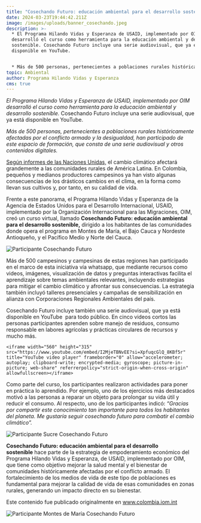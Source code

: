 ```yaml
---
title: "Cosechando Futuro: educación ambiental para el desarrollo sostenible"
date: 2024-03-23T19:44:42.211Z
image: /images/uploads/banner_cosechando.jpeg
description: >-
  * El Programa Hilando Vidas y Esperanza de USAID, implementado por OIM
  desarrolló el curso como herramienta para la educación ambiental y desarrollo
  sostenible. Cosechando Futuro incluye una serie audiovisual, que ya está
  disponible en YouTube.


  * Más de 500 personas, pertenecientes a poblaciones rurales históricamente afectadas por el conflicto armado y la desigualdad, han participado de este espacio de formación, que consta de una serie audiovisual y otros contenidos digitales.
topic: Ambiental
author: Programa Hilando Vidas y Esperanza
cms: true
---
```

*El Programa Hilando Vidas y Esperanza de USAID, implementado por OIM desarrolló el curso como herramienta para la educación ambiental y desarrollo sostenible.* Cosechando Futuro incluye una serie audiovisual, que ya está disponible en YouTube.

*Más de 500 personas, pertenecientes a poblaciones rurales históricamente afectadas por el conflicto armado y la desigualdad, han participado de este espacio de formación, que consta de una serie audiovisual y otros contenidos digitales.*

[Según informes de las Naciones Unidas,](<>) el cambio climático afectará grandemente a las comunidades rurales de América Latina. En Colombia, pequeños y medianos productores campesinos ya han visto algunas consecuencias de los drásticos cambios en el clima, en la forma como llevan sus cultivos y, por tanto, en su calidad de vida.

Frente a este panorama, el Programa Hilando Vidas y Esperanza de la Agencia de Estados Unidos para el Desarrollo Internacional, USAID, implementado por la Organización Internacional para las Migraciones, OIM, creó un curso virtual, llamado **Cosechando Futuro: educación ambiental para el desarrollo sostenible,** dirigido a los habitantes de las comunidades donde opera el programa en Montes de María, el Bajo Cauca y Nordeste Antioqueño, y el Pacífico Medio y Norte del Cauca.

![Participante Cosechando Futuro](https://colombia.iom.int/sites/g/files/tmzbdl1011/files/573001893451.jpeg)

Más de 500 campesinos y campesinas de estas regiones han participado en el marco de esta iniciativa vía whatsapp, que mediante recursos como videos, imágenes, visualización de datos y preguntas interactivas facilita el aprendizaje sobre temas ambientales relevantes, incluyendo estrategias para mitigar el cambio climático y afrontar sus consecuencias. La estrategia también incluyó talleres presenciales y campañas de sensibilización en alianza con Corporaciones Regionales Ambientales del país.

Cosechando Futuro incluye también una serie audiovisual, que ya está disponible en YouTube  para todo público. En cinco videos cortos las personas participantes aprenden sobre manejo de residuos, consumo responsable en labores agrícolas y prácticas circulares de recursos y mucho más.

```
<iframe width="560" height="315" src="https://www.youtube.com/embed/I2MjeTBNvEE?si=XpfuqcGlQ_8KBf5r" title="YouTube video player" frameborder="0" allow="accelerometer; autoplay; clipboard-write; encrypted-media; gyroscope; picture-in-picture; web-share" referrerpolicy="strict-origin-when-cross-origin" allowfullscreen></iframe>
```

Como parte del curso, los participantes realizaron actividades para poner en práctica lo aprendido. Por ejemplo, uno de los ejercicios más destacados motivó a las personas a reparar un objeto para prolongar su vida útil y reducir el consumo. Al respecto, uno de los participantes indicó: *“Gracias por compartir este conocimiento tan importante para todos los habitantes del planeta. Me gustaría seguir cosechando futuro para combatir el cambio climático”.*

![Participante Sucre Cosechando Futuro](https://colombia.iom.int/sites/g/files/tmzbdl1011/files/573118256974.jpeg)

**Cosechando Futuro: educación ambiental para el desarrollo sostenible** hace parte de la estrategia de empoderamiento económico del Programa Hilando Vidas y Esperanza, de USAID, implementado por OIM, que tiene como objetivo mejorar la salud mental y el bienestar de comunidades históricamente afectadas por el conflicto armado. El fortalecimiento de los medios de vida de este tipo de poblaciones es fundamental para mejorar la calidad de vida de esas comunidades en zonas rurales, generando un impacto directo en su bienestar.

Este contenido fue publicado originalmente en www.colombia.iom.int

![Participante Montes de María Cosechando Futuro](https://colombia.iom.int/sites/g/files/tmzbdl1011/files/573044973212.jpeg)